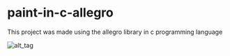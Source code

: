 # paint-in-c-allegro
This project was made using the allegro library in c programming language

![alt_tag](paint-in-c-allegro/Screenshot.bmp)
